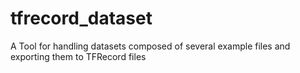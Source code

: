 # tfrecord_dataset
 A Tool for handling datasets composed of several example files and exporting them to TFRecord files
